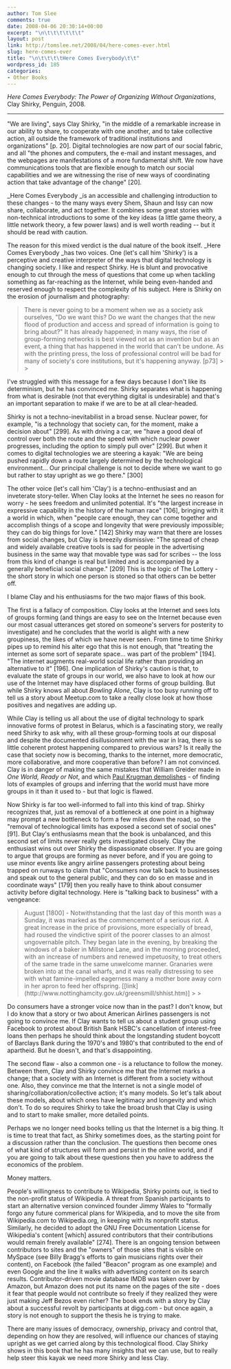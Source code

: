 ```yaml
---
author: Tom Slee
comments: true
date: 2008-04-06 20:30:14+00:00
excerpt: "\n\t\t\t\t\t\t"
layout: post
link: http://tomslee.net/2008/04/here-comes-ever.html
slug: here-comes-ever
title: "\n\t\t\t\tHere Comes Everybody\t\t"
wordpress_id: 185
categories:
- Other Books
---
```



				

_Here Comes Everybody: The Power of Organizing Without Organizations_, Clay Shirky, Penguin, 2008.

* * *

"We are living", says Clay Shirky, "in the middle of a remarkable increase in our ability to share, to cooperate with one another, and to take collective action, all outside the framework of traditional institutions and organizations" [p. 20]. Digital technologies are now part of our social fabric, and all "the phones and computers, the e-mail and instant messages, and the webpages are manifestations of a more fundamental shift. We now have communications tools that are flexible enough to match our social capabilities and we are witnessing the rise of new ways of coordinating action that take advantage of the change" [20].




_Here Comes Everybody _is an accessible and challenging introduction to these changes - to the many ways every Shem, Shaun and Issy can now share, collaborate, and act together. It combines some great stories with non-technical introductions to some of the key ideas (a little game theory, a little network theory, a few power laws) and is well worth reading -- but it should be read with caution.




The reason for this mixed verdict is the dual nature of the book itself. _Here Comes Everybody _has two voices. One (let's call him 'Shirky') is a perceptive and creative interpreter of the ways that digital technology is changing society. I like and respect Shirky. He is blunt and provocative enough to cut through the mess of questions that come up when tackling something as far-reaching as the Internet, while being even-handed and reserved enough to respect the complexity of his subject. Here is Shirky on the erosion of journalism and photography:

<blockquote>There is never going to be a moment when we as a society ask ourselves, "Do we want this? Do we want the changes that the new flood of production and access and spread of information is going to bring about?" It has already happened; in many ways, the rise of group-forming networks is best viewed not as an invention but as an event, a thing that has happened in the world that can't be undone. As with the printing press, the loss of professional control will be bad for many of society's core institutions, but it's happening anyway. [p73]
> 
> </blockquote>

I've struggled with this message for a few days because I don't like its determinism, but he has convinced me. Shirky separates what is happening from what is desirable (not that everything digital is undesirable) and that's an important separation to make if we are to be at all clear-headed.




Shirky is not a techno-inevitabilist in a broad sense. Nuclear power, for example, "is a technology that society can, for the moment, make a decision about" [299]. As with driving a car, we "have a good deal of control over both the route and the speed with which nuclear power progresses, including the option to simply pull over" [299]. But when it comes to digital technologies we are steering a kayak: "We are being pushed rapidly down a route largely determined by the technological environment... Our principal challenge is not to decide where we want to go but rather to stay upright as we go there." [300]




The other voice (let's call him 'Clay') is a techno-enthusiast and an inveterate story-teller. When Clay looks at the Internet he sees no reason for worry - he sees freedom and unlimited potential. It's "the largest increase in expressive capability in the history of the human race" [106], bringing with it a world in which, when "people care enough, they can come together and accomplish things of a scope and longevity that were previously impossible; they can do big things for love." [142] Shirky may warn that there are losses from social changes, but Clay is breezily dismissive: "The spread of cheap and widely available creative tools is sad for people in the advertising business in the same way that movable type was sad for scribes -- the loss from this kind of change is real but limited and is accompanied by a generally beneficial social change." [209] This is the logic of The Lottery - the short story in which one person is stoned so that others can be better off.




I blame Clay and his enthusiasms for the two major flaws of this book. 




The first is a fallacy of composition. Clay looks at the Internet and sees lots of groups forming (and things are easy to see on the Internet because even our most casual utterances get stored on someone's servers for posterity to investigate) and he concludes that the world is alight with a new groupiness, the likes of which we have never seen. From time to time Shirky pipes up to remind his alter ego that this is not enough, that "treating the internet as some sort of separate space... was part of the problem" [194]. "The internet augments real-world social life rather than providing an alternative to it" [196]. One implication of Shirky's caution is that, to evaluate the state of groups in our world, we also have to look at how our use of the Internet may have displaced other forms of group building. But while Shirky knows all about _Bowling Alone_, Clay is too busy running off to tell us a story about Meetup.com to take a really close look at how those positives and negatives are adding up. 




While Clay is telling us all about the use of digital technology to spark innovative forms of protest in Belarus, which is a fascinating story, we really need Shirky to ask why, with all these group-forming tools at our disposal and despite the documented disillusionment with the war in Iraq, there is so little coherent protest happening compared to previous wars? Is it really the case that society now is becoming, thanks to the internet, more democratic, more collaborative, and more cooperative than before? I am not convinced. Clay is in danger of making the same mistakes that William Greider made in _One World, Ready or Not_, and which [Paul Krugman demolishes](http://web.mit.edu/krugman/www/hotdog.html) - of finding lots of examples of groups and inferring that the world must have more groups in it than it used to - but that logic is flawed.  





Now Shirky is far too well-informed to fall into this kind of trap. Shirky recognizes that, just as removal of a bottleneck at one point in a highway may prompt a new bottleneck to form a few miles down the road, so the "removal of technological limits has exposed a second set of social ones" [91]. But Clay's enthusiasms mean that the book is unbalanced, and this second set of limits never really gets investigated closely. Clay the enthusiast wins out over Shirky the dispassionate observer. If you are going to argue that groups are forming as never before, and if you are going to use minor events like angry airline passengers protesting about being trapped on runways to claim that "Consumers now talk back to businesses and speak out to the general public, and they can do so en masse and in coordinate ways" [179] then you really have to think about consumer activity before digital technology. Here is "talking back to business" with a vengeance:

<blockquote>August [1800] - Notwithstanding that the last day of this month was a Sunday, it was marked as the commencement of a serious riot. A great increase in the price of provisions, more especially of bread, had roused the vindictive spirit of the poorer classes to an almost ungovernable pitch. They began late in the evening, by breaking the windows of a baker in Millstone Lane, and in the morning proceeded, with an increase of numbers and renewed impetuosity, to treat others of the same trade in the same unwelcome manner. Granaries were broken into at the canal wharfs, and it was really distressing to see with what famine-impelled eagerness many a mother bore away corn in her apron to feed her offspring. [[link](http://www.nottinghamcity.gov.uk/greensmill/shhist.htm)] 
> 
> </blockquote>

Do consumers have a stronger voice now than in the past? I don't know, but I do know that a story or two about American Airlines passengers is not going to convince me. If Clay wants to tell us about a student group using Facebook to protest about British Bank HSBC's cancellation of interest-free loans then perhaps he should think about the longstanding student boycott of Barclays Bank during the 1970's and 1980's that contributed to the end of apartheid. But he doesn't, and that's disappointing.




The second flaw - also a common one - is a reluctance to follow the money. Between them, Clay and Shirky convince me that the Internet marks a change; that a society with an Internet is different from a society without one. Also, they convince me that the Internet is not a single model of sharing/collaboration/collective action; it's many models. So let's talk about these models, about which ones have legitimacy and longevity and which don't. To do so requires Shirky to take the broad brush that Clay is using and to start to make smaller, more detailed points.




Perhaps we no longer need books telling us that the Internet is a big thing. It is time to treat that fact, as Shirky sometimes does, as the starting point for a discussion rather than the conclusion. The questions then become ones of what kind of structures will form and persist in the online world, and if you are going to talk about these questions then you have to address the economics of the problem. 




Money matters. 




People's willingness to contribute to Wikipedia, Shirky points out, is tied to the non-profit status of Wikipedia. A threat from Spanish participants to start an alternative version convinced founder Jimmy Wales to "formally forgo any future commerical plans for Wikipedia, and to move the site from Wikipedia.com to Wikipedia.org, in keeping with its nonprofit status. Similarly, he decided to adopt the GNU Free Documentation License for Wikipedia's content [which] assured contributors that their contributions would remain frerely available" [274]. There is an ongoing tension between contributors to sites and the "owners" of those sites that is visible on MySpace (see Billy Bragg's efforts to gain musicians rights over their content), on Facebook (the failed "Beacon" program as one example) and even Google and the line it walks with advertising content on its search results. Contributor-driven movie database IMDB was taken over by Amazon, but Amazon does not put its name on the pages of the site - does it fear that people would not contribute so freely if they realized they were just making Jeff Bezos even richer? The book ends with a story by Clay about a successful revolt by participants at digg.com - but once again, a story is not enough to support the thesis he is trying to make.




There are many issues of democracy, ownership, privacy and control that, depending on how they are resolved, will influence our chances of staying upright as we get carried along by this technological flood. Clay Shirky shows in this book that he has many insights that we can use, but to really help steer this kayak we need more Shirky and less Clay.


		
